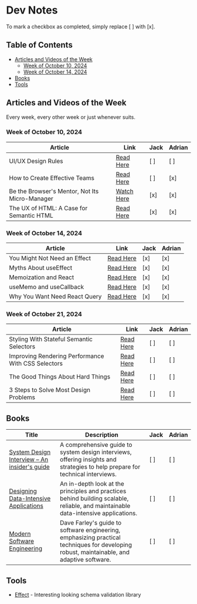 # Dev Notes

To mark a checkbox as completed, simply replace [ ] with [x].

## Table of Contents

- [Articles and Videos of the Week](#articles-and-videos-of-the-week)
  - [Week of October 10, 2024](#week-of-october-10-2024)
  - [Week of October 14, 2024](#week-of-october-14-2024)
- [Books](#books)
- [Tools](#tools)

## Articles and Videos of the Week

Every week, every other week or just whenever suits.

### Week of October 10, 2024

| Article                                        | Link                                                                                  | Jack | Adrian |
| ---------------------------------------------- | ------------------------------------------------------------------------------------- | ---- | ------ |
| UI/UX Design Rules                             | [Read Here](https://www.anthonyhobday.com/sideprojects/saferules/)                    | [ ]  | [ ]    |
| How to Create Effective Teams                  | [Read Here](https://addyosmani.com/blog/effective-teams/?ck_subscriber_id=1646293088) | [ ]  | [x]    |
| Be the Browser's Mentor, Not Its Micro-Manager | [Watch Here](https://www.youtube.com/watch?v=5uhIiI9Ld5M)                             | [x]  | [x]    |
| The UX of HTML: A Case for Semantic HTML       | [Read Here](https://www.htmhell.dev/adventcalendar/2023/1/)                           | [x]  | [x]    |

### Week of October 14, 2024

| Article                       | Link                                                              | Jack | Adrian |
| ----------------------------- | ----------------------------------------------------------------- | ---- | ------ |
| You Might Not Need an Effect  | [Read Here](https://react.dev/learn/you-might-not-need-an-effect) | [x]  | [x]    |
| Myths About useEffect         | [Read Here](https://www.epicreact.dev/myths-about-useeffect)      | [x]  | [x]    |
| Memoization and React         | [Read Here](https://www.epicreact.dev/memoization-and-react)      | [x]  | [x]    |
| useMemo and useCallback       | [Read Here](https://kentcdodds.com/blog/usememo-and-usecallback)  | [x]  | [x]    |
| Why You Want Need React Query | [Read Here](https://tkdodo.eu/blog/why-you-want-react-query)      | [x]  | [x]    |

### Week of October 21, 2024

| Article                       | Link                                                              | Jack | Adrian |
| ----------------------------- | ----------------------------------------------------------------- | ---- | ------ |
| Styling With Stateful Semantic Selectors | [Read Here](https://benmyers.dev/blog/semantic-selectors/) | [ ]  | [ ]    |
| Improving Rendering Performance With CSS Selectors | [Read Here](https://nolanlawson.com/2024/09/18/improving-rendering-performance-with-css-content-visibility/) | [ ]  | [ ]    |
| The Good Things About Hard Things | [Read Here](https://www.notboring.co/p/the-good-thing-about-hard-things) | [ ]  | [ ]    |
| 3 Steps to Solve Most Design Problems | [Read Here](https://khalilstemmler.com/letters/3-steps-to-solve-most-design-problems/) | [ ]  | [ ]    |


## Books

| Title                                                                                                                                   | Description                                                                                                                               | Jack | Adrian |
| --------------------------------------------------------------------------------------------------------------------------------------- | ----------------------------------------------------------------------------------------------------------------------------------------- | ---- | ------ |
| [System Design Interview – An insider's guide](https://www.goodreads.com/book/show/54109255-system-design-interview-an-insider-s-guide) | A comprehensive guide to system design interviews, offering insights and strategies to help prepare for technical interviews.             | [ ]  | [ ]    |
| [Designing Data-Intensive Applications](https://www.goodreads.com/book/show/23463279-designing-data-intensive-applications)             | An in-depth look at the principles and practices behind building scalable, reliable, and maintainable data-intensive applications.        | [ ]  | [ ]    |
| [Modern Software Engineering](https://www.goodreads.com/book/show/59072155-modern-software-engineering)                                 | Dave Farley's guide to software engineering, emphasizing practical techniques for developing robust, maintainable, and adaptive software. | [ ]  | [ ]    |

## Tools

- [Effect](https://effect.website/) - Interesting looking schema validation library
